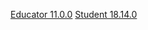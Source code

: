 [Educator 11.0.0](https://rogueone.aristotleinsight.com/Educator/Download/RAPIDCITY_AS_SD_K12_AICS/f01d1bb642214c020b69725c2c3b922)
[Student 18.14.0](https://rogueone.aristotleinsight.com/Student/Download/RAPIDCITY_AS_SD_K12_AICS/d4d816135d740bc92493e40d37e3be20)
